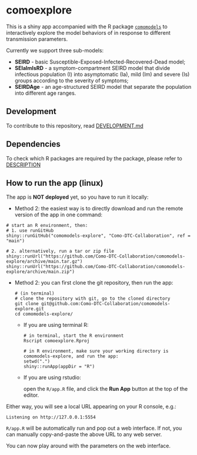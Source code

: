 # comoexplore
This is a shiny app accompanied with the R package [`comomodels`](https://github.com/Como-DTC-Collaboration/como-models/) to interactively explore the model behaviors of in response to different transmission parameters.

Currently we support three sub-models: 

* **SEIRD** - basic Susceptible-Exposed-Infected-Recovered-Dead model;
* **SEIaImIsRD** - a symptom-compartment SEIRD model that divide infectious population (I) into asymptomatic (Ia), mild (Im) and severe (Is) groups according to the severity of symptoms;
* **SEIRDAge** - an age-structured SEIRD model that separate the population into different age ranges.

## Development
To contribute to this repository, read [DEVELOPMENT.md](https://github.com/Como-DTC-Collaboration/comomodels-explore/blob/main/DEVELOPMENT.md)

## Dependencies
To check which R packages are required by the package, please refer to [DESCRIPTION](https://github.com/Como-DTC-Collaboration/comomodels-explore/blob/main/DESCRIPTION)

## How to run the app (linux)
The app is **NOT deployed** yet, so you have to run it locally:

* Method 2: the easiest way is to directly download and run the remote version of the app in one command:

```
# start an R environment, then:
# 1. use runGitHub
shiny::runGitHub("comomodels-explore", "Como-DTC-Collaboration", ref = "main")

# 2. alternatively, run a tar or zip file
shiny::runUrl("https://github.com/Como-DTC-Collaboration/comomodels-explore/archive/main.tar.gz")
shiny::runUrl("https://github.com/Como-DTC-Collaboration/comomodels-explore/archive/main.zip")
```

* Method 2: you can first clone the git repository, then run the app:

  ```
  # (in terminal)
  # clone the repository with git, go to the cloned directory
  git clone git@github.com:Como-DTC-Collaboration/comomodels-explore.git
  cd comomodels-explore/
  ```
  * If you are using terminal R:

    ```
    # in terminal, start the R environment
    Rscript comoexplore.Rproj
    
    # in R environment, make sure your working directory is comomodels-explore, and run the app:
    setwd(".")
    shiny::runApp(appDir = "R")
    ```
  * If you are using rstudio:

      open the `R/app.R` file, and click the **Run App** button at the top of the editor.

Either way, you will see a local URL appearing on your R console, e.g.:
```
Listening on http://127.0.0.1:5554
  ```

`R/app.R` will be automatically run  and pop out a web interface. If not, you can manually copy-and-paste the above URL to any web server. 

You can now play around with the parameters on the web interface.
